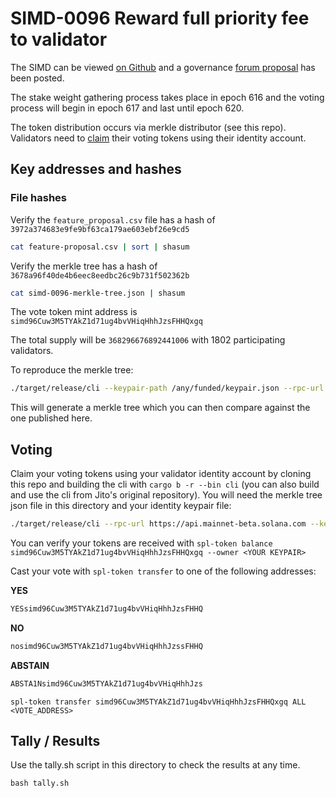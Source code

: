 # SIMD-0096 Reward full priority fee to validator

The SIMD can be viewed [on Github](https://github.com/solana-foundation/solana-improvement-documents/blob/main/proposals/0096-reward-collected-priority-fee-in-entirety.md) and a governance [forum proposal](https://forum.solana.com/t/proposal-for-enabling-the-reward-full-priority-fee-to-validator-on-solana-mainnet-beta/1456) has been posted.

The stake weight gathering process takes place in epoch 616 and the voting process will begin in epoch 617 and last until epoch 620.

The token distribution occurs via merkle distributor (see this repo). Validators need to [claim](https://github.com/laine-sa/solgov-distributor) their voting tokens using their identity account.

## Key addresses and hashes

### File hashes

Verify the `feature_proposal.csv` file has a hash of `3972a374683e9fe9bf63ca179ae603ebf26e9cd5`

```bash
cat feature-proposal.csv | sort | shasum
```

Verify the merkle tree has a hash of `3678a96f40de4b6eec8eedbc26c9b731f502362b`

```bash
cat simd-0096-merkle-tree.json | shasum
```

The vote token mint address is `simd96Cuw3M5TYAkZ1d71ug4bvVHiqHhhJzsFHHQxgq`

The total supply will be `368296676892441006` with 1802 participating validators.

To reproduce the merkle tree:

```bash
./target/release/cli --keypair-path /any/funded/keypair.json --rpc-url https://api.mainnet-beta.solana.com --mint simd96Cuw3M5TYAkZ1d71ug4bvVHiqHhhJzsFHHQxgq create-merkle-tree --csv-path ./votes/simd0096/feature-proposal.csv --merkle-tree-path simd-0096-merkle-tree-to-verify.json
```

This will generate a merkle tree which you can then compare against the one published here.

## Voting

Claim your voting tokens using your validator identity account by cloning this repo and building the cli with `cargo b -r --bin cli` (you can also build and use the cli from Jito's original repository). You will need the merkle tree json file in this directory and your identity keypair file:

```bash
./target/release/cli --rpc-url https://api.mainnet-beta.solana.com --keypair-path <YOUR KEYPAIR> --airdrop-version 0 --mint simd96Cuw3M5TYAkZ1d71ug4bvVHiqHhhJzsFHHQxgq --program-id mERKcfxMC5SqJn4Ld4BUris3WKZZ1ojjWJ3A3J5CKxv claim --merkle-tree-path ./votes/simd0096/simd-0096-merkle-tree.json
```

You can verify your tokens are received with `spl-token balance simd96Cuw3M5TYAkZ1d71ug4bvVHiqHhhJzsFHHQxgq --owner <YOUR KEYPAIR>`

Cast your vote with `spl-token transfer` to one of the following addresses:

**YES**
```bash
YESsimd96Cuw3M5TYAkZ1d71ug4bvVHiqHhhJzsFHHQ
```

**NO**
```bash
nosimd96Cuw3M5TYAkZ1d71ug4bvVHiqHhhJzssFHHQ
```

**ABSTAIN**
```bash
ABSTA1Nsimd96Cuw3M5TYAkZ1d71ug4bvVHiqHhhJzs
```

`spl-token transfer simd96Cuw3M5TYAkZ1d71ug4bvVHiqHhhJzsFHHQxgq ALL <VOTE_ADDRESS>`

## Tally / Results
Use the tally.sh script in this directory to check the results at any time.

`bash tally.sh`
